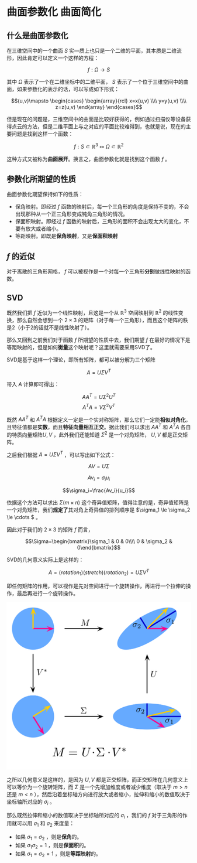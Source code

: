 # 曲面参数化 曲面简化
## 什么是曲面参数化
在三维空间中的一个曲面 $S$ 实—质上也只是一个二维的平面，其本质是二维流形，因此肯定可以定义一个这样的方程：

$$f:\Omega\rightarrow S$$

其中 $\Omega$ 表示了一个在二维坐标中的二维平面， $S$ 表示了一个位于三维空间中的曲面，如果参数化的表示的话，可以写成如下形式：

$$(u,v)\mapsto \begin{cases} \begin{array}{rcl} x=x(u,v) \\\\ y=y(u,v) \\\\ z=z(u,v) \end{array} \end{cases}$$


但是现在的问题是，三维空间中的曲面是比较好获得的，例如通过扫描仪等设备获得点云的方法，但是二维平面上与之对应的平面比较难得到，也就是说，现在的主要问题是找到这样一个函数：

$$f:S\subset\mathbb{R}^3\mapsto \Omega\subset\mathbb{R}^2$$

这种方式又被称为**曲面展开**。换言之，曲面参数化就是找到这个函数 $f$ 。

## 参数化所期望的性质
曲面参数化期望保持如下的性质：

+ 保角映射。即经过 $f$ 函数的映射后，每一个三角形的角度是保持不变的，不会出现那种从一个正三角形变成钝角三角形的情况。
+ 保面积映射。即经过 $f$ 函数的映射后，三角形的面积不会出现太大的变化，不要有放大或者缩小。
+ 等距映射。即既是**保角映射**，又是**保面积映射**

## $f$ 的近似
对于离散的三角形网格， $f$ 可以被视作是一个对每一个三角形**分别**做线性映射的函数。

## SVD
既然我们把 $f$ 近似为一个线性映射，且这是一个从 $\mathbb{R}^3$ 空间映射到 $\mathbb{R}^2$ 的线性变换，那么自然会想到一个 $2\times3$ 的矩阵（对于每一个三角形），而且这个矩阵的秩是2（小于2的话就不是线性映射了）。

那么又回到之前我们对于函数 $f$ 所期望的性质中去，我们期望 $f$ 在最好的情况下是等距映射的，但是如何**衡量**这个映射呢？这里就需要采用SVD了。

SVD是基于这样一个理论，即所有矩阵，都可以被分解为三个矩阵

$$A=U\Sigma V^{T}$$

带入 $A$ 计算即可得出： 

$$AA^{T}=U\Sigma^2 U^T$$
$$A^TA=V\Sigma^2 V^T$$ 

既然 $AA^T$ 和 $A^TA$ 根据定义一定是一个实对称矩阵，那么它们一定能**相似对角化**，且特征值都是**实数**，而且**特征向量相互正交**。据此我们可以求出 $AA^T$ 和 $A^TA$ 各自的特质向量矩阵$U,V$ ，此外我们还能知道 $\Sigma^2$ 是一个对角矩阵， $U,V$ 都是正交矩阵。

之后我们根据 $A=U\Sigma V^T$ ，可以写出如下公式：

$$AV=U\Sigma$$

$$Av_i=\sigma_i u_i$$

$$\sigma_i=\frac{Av_i}{u_i}$$

依据这个方法可以求出 $\Sigma(m\times n)$ 这个奇异值矩阵，值得注意的是，奇异值矩阵是一个对角矩阵，我们**规定了**其对角上奇异值的排列顺序是 $\sigma_1 \le \sigma_2 \le \cdots $ 。

因此对于我们的 $2\times 3$ 的矩阵 $f$ 而言， 

$$\Sigma=\begin{bmatrix}\sigma_1 & 0 & 0\\\\ 0 & \sigma_2 & 0\end{bmatrix}$$

SVD的几何意义实际上是这样的：

$$A=(rotation_1)(stretch)(rotation_2)=U\Sigma V^T$$

即任何矩阵的作用，可以视作是先对空间进行一个旋转操作，再进行一个拉伸的操作，最后再进行一个旋转操作。

![SVD](./images/SVD.png)

之所以几何意义是这样的，是因为 $U,V$ 都是正交矩阵，而正交矩阵在几何意义上可以等价为一个旋转矩阵，而 $\Sigma$ 是一个先增加维度或者减少维度（取决于 $m > n$ 还是 $m < n$ ），然后沿着坐标轴方向进行放大或者缩小，拉伸和缩小的数值取决于坐标轴所对应的 $\sigma_i$ 。

那么既然拉伸和缩小的数值取决于坐标轴所对应的 $\sigma_i$ ，我们的 $f$ 对于三角形的作用就可以用 $\sigma_1$ 和 $\sigma_2$ 来度量：

+ 如果 $\sigma_1=\sigma_2$ ，则是**保角**的。
+ 如果 $\sigma_1\sigma_2=1$ ，则是**保面积**的。
+ 如果 $\sigma_1=\sigma_2=1$ ，则是**等距映射**的。